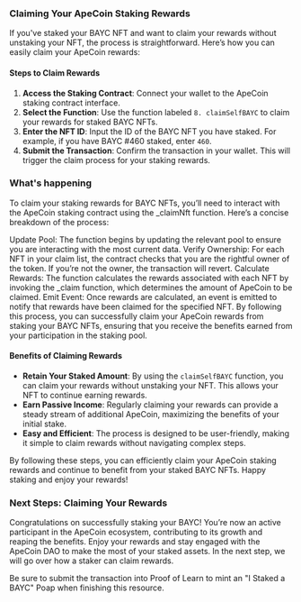 ### Claiming Your ApeCoin Staking Rewards

If you've staked your BAYC NFT and want to claim your rewards without unstaking your NFT, the process is straightforward. Here’s how you can easily claim your ApeCoin rewards:

#### Steps to Claim Rewards

1. **Access the Staking Contract**: Connect your wallet to the ApeCoin staking contract interface.
2. **Select the Function**: Use the function labeled `8. claimSelfBAYC` to claim your rewards for staked BAYC NFTs.
3. **Enter the NFT ID**: Input the ID of the BAYC NFT you have staked. For example, if you have BAYC #460 staked, enter `460`.
4. **Submit the Transaction**: Confirm the transaction in your wallet. This will trigger the claim process for your staking rewards.

### What's happening

To claim your staking rewards for BAYC NFTs, you’ll need to interact with the ApeCoin staking contract using the _claimNft function. Here’s a concise breakdown of the process:

Update Pool: The function begins by updating the relevant pool to ensure you are interacting with the most current data.
Verify Ownership: For each NFT in your claim list, the contract checks that you are the rightful owner of the token. If you’re not the owner, the transaction will revert.
Calculate Rewards: The function calculates the rewards associated with each NFT by invoking the _claim function, which determines the amount of ApeCoin to be claimed.
Emit Event: Once rewards are calculated, an event is emitted to notify that rewards have been claimed for the specified NFT.
By following this process, you can successfully claim your ApeCoin rewards from staking your BAYC NFTs, ensuring that you receive the benefits earned from your participation in the staking pool.

#### Benefits of Claiming Rewards

- **Retain Your Staked Amount**: By using the `claimSelfBAYC` function, you can claim your rewards without unstaking your NFT. This allows your NFT to continue earning rewards.
- **Earn Passive Income**: Regularly claiming your rewards can provide a steady stream of additional ApeCoin, maximizing the benefits of your initial stake.
- **Easy and Efficient**: The process is designed to be user-friendly, making it simple to claim rewards without navigating complex steps.

By following these steps, you can efficiently claim your ApeCoin staking rewards and continue to benefit from your staked BAYC NFTs. Happy staking and enjoy your rewards!

### Next Steps: Claiming Your Rewards

Congratulations on successfully staking your BAYC! You’re now an active participant in the ApeCoin ecosystem, contributing to its growth and reaping the benefits. Enjoy your rewards and stay engaged with the ApeCoin DAO to make the most of your staked assets. In the next step, we will go over how a staker can claim rewards.

Be sure to submit the transaction into Proof of Learn to mint an "I Staked a BAYC" Poap when finishing this resource.